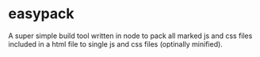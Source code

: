 easypack
======================================
A super simple build tool written in node to pack all marked js and css files included in a html file to single js and css files (optinally minified).